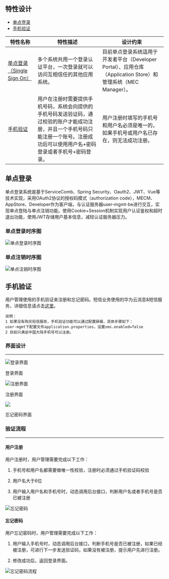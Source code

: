 ## 特性设计

- [单点登录](#单点登录)
- [手机验证](#手机验证)

| **特性名称** | **特性描述** | **设计约束** |
| --- | --- | --- |
| [单点登录（Single Sign On）](#单点登录) | 多个系统共用一个登录认证平台，一次登录就可以访问互相信任的其他应用系统。 | 目前单点登录系统适用于开发者平台（Developer Portal）、应用仓库（Application Store）和管理系统（MEC Manager）。 |
| [手机验证](#手机验证) | 用户在注册时需要提供手机号码，系统会向提供的手机号码发送验证码，通过校验的账户才能成功注册，并且一个手机号码只能注册一个账号。注册成功后可以使用用户名+密码登录或者手机号+密码登录。 | 用户注册时填写的手机号和用户名必须是唯一的，如果手机号或用户名已存在，则无法成功注册。 |


## 单点登录

单点登录系统是基于ServiceComb、Spring Security、Oauth2、JWT、Vue等技术实现，采用OAuth2协议的授权码模式（authorization code），MECM、AppStore、Developer作为客户端，与认证服务器user-mgmt-be进行交互，实现单点登陆与单点注销功能。使用Cookie+Session机制实现用户认证鉴权和超时退出功能，使用JWT存储用户基本信息，减轻认证服务器压力。

### 单点登录时序图

![单点登录时序图](/uploads/images/2020/0709/165324_cdda101c_5504908.png)

### 单点注销时序图

![单点注销时序图](/uploads/images/2020/0709/165333_fa1db216_5504908.png)


## 手机验证

用户管理使用的手机验证来注册和忘记密码。短信业务使用的华为云消息&短信服务，详细信息请点击[这里](https://www.huaweicloud.com/product/msgsms.html)。

```
说明：
1 如果没有购买短信服务，手机验证功能可以通过配置屏蔽，具体步骤如下：
user-mgmt下配置文件application.properties，设置sms.enabled=false
2 目前只满足中国大陆手机号可以注册。
```

### 界面设计
----

![登录界面](/uploads/images/2020/0709/165626_169c8546_5504908.png)

登录界面

![注册界面](/uploads/images/2020/0709/165638_d9f1d3b4_5504908.png)

注册界面

![](/uploads/images/2020/0709/165650_2ab44fd1_5504908.png)

忘记密码界面

### 验证流程
----

#### 用户注册

用户注册时，用户管理需要完成以下工作：

1.  手机号和用户名都需要做唯一性校验，注册时必须通过手机验证码校验
    
2.  用户名大于6位
    
3.  用户输入用户名和手机号时，动态调用后台接口，判断用户名或者手机号是否已被注册
    
![忘记密码](/uploads/images/2020/0709/165705_b098806f_5504908.png "注册流程.png")

#### 忘记密码

用户忘记密码时，用户管理需要完成以下工作：

1.  用户输入手机号时，动态调用后台接口，判断手机号是否已被注册，如果已经被注册，可进行下一步发送验证码，如果没有被注册，提示用户先进行注册。
    
2.  修改成功后，返回登录界面。
    

![忘记密码流程](/uploads/images/2020/0709/165714_12086f92_5504908.png "忘记密码流程.png")